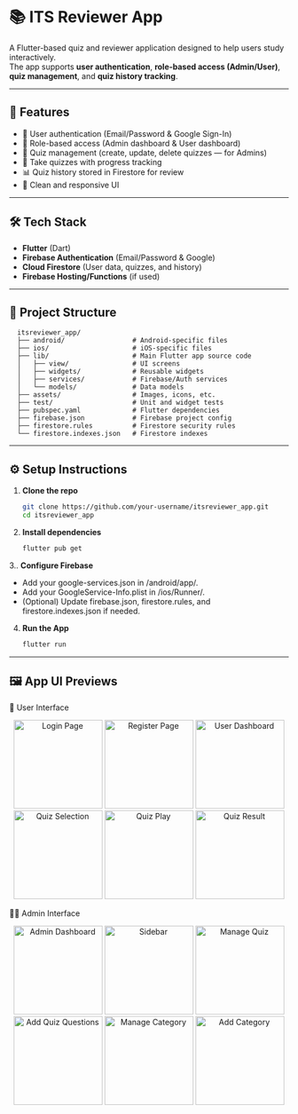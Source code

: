 # 📚 ITS Reviewer App

A Flutter-based quiz and reviewer application designed to help users study interactively.  
The app supports **user authentication**, **role-based access (Admin/User)**, **quiz management**, and **quiz history tracking**.

---

## 🚀 Features
- 🔑 User authentication (Email/Password & Google Sign-In)  
- 👥 Role-based access (Admin dashboard & User dashboard)  
- 📝 Quiz management (create, update, delete quizzes — for Admins)  
- 🎯 Take quizzes with progress tracking  
- 📊 Quiz history stored in Firestore for review  
- 🌙 Clean and responsive UI  

---

## 🛠️ Tech Stack
- **Flutter** (Dart)  
- **Firebase Authentication** (Email/Password & Google)  
- **Cloud Firestore** (User data, quizzes, and history)  
- **Firebase Hosting/Functions** (if used)  

---

## 📂 Project Structure
      itsreviewer_app/
      ├── android/                 # Android-specific files
      ├── ios/                     # iOS-specific files
      ├── lib/                     # Main Flutter app source code
      │   ├── view/                # UI screens
      │   ├── widgets/             # Reusable widgets
      │   ├── services/            # Firebase/Auth services
      │   └── models/              # Data models
      ├── assets/                  # Images, icons, etc.
      ├── test/                    # Unit and widget tests
      ├── pubspec.yaml             # Flutter dependencies
      ├── firebase.json            # Firebase project config
      ├── firestore.rules          # Firestore security rules
      └── firestore.indexes.json   # Firestore indexes


---

## ⚙️ Setup Instructions
1. **Clone the repo**
   ```bash
   git clone https://github.com/your-username/itsreviewer_app.git
   cd itsreviewer_app
2. **Install dependencies**
   ```bash
   flutter pub get
3.. **Configure Firebase**
   - Add your google-services.json in /android/app/.
   - Add your GoogleService-Info.plist in /ios/Runner/.
   - (Optional) Update firebase.json, firestore.rules, and firestore.indexes.json if needed.
4. **Run the App**
   ```bash
   flutter run

---

## 🖼️ App UI Previews
👤 User Interface
<p align="center"> <img src="https://ik.imagekit.io/q22xsdezi5/app%20ui/557755926_1294240341954216_2582961351322791769_n.jpg?updatedAt=1760090936829" width="160" alt="Login Page"/> <img src="https://ik.imagekit.io/q22xsdezi5/app%20ui/553934097_1348019436932911_4046907876408934922_n.jpg?updatedAt=1760090936711" width="160" alt="Register Page"/> <img src="https://ik.imagekit.io/q22xsdezi5/app%20ui/552679723_786262654301547_2988112328059190782_n.jpg?updatedAt=1760090936837" width="160" alt="User Dashboard"/> <img src="https://ik.imagekit.io/q22xsdezi5/app%20ui/552223649_2125675334625318_1538003905889414485_n.jpg?updatedAt=1760090936761" width="160" alt="Quiz Selection"/> <img src="https://ik.imagekit.io/q22xsdezi5/app%20ui/552693568_1489127815744093_6045072750873096989_n.jpg?updatedAt=1760090936733" width="160" alt="Quiz Play"/> <img src="https://ik.imagekit.io/q22xsdezi5/app%20ui/554195450_1551070076311619_2140282409086343922_n.jpg?updatedAt=1760090936703" width="160" alt="Quiz Result"/> </p>
🧑‍💼 Admin Interface
<p align="center"> <img src="https://ik.imagekit.io/q22xsdezi5/app%20ui/557777071_829558586423432_1744642277586282765_n.jpg?updatedAt=1760090936855" width="160" alt="Admin Dashboard"/> <img src="https://ik.imagekit.io/q22xsdezi5/app%20ui/552928315_819142143835999_7965029135459801725_n.jpg?updatedAt=1760090936829" width="160" alt="Sidebar"/> <img src="https://ik.imagekit.io/q22xsdezi5/app%20ui/552693568_1440111567097775_5029514559196089960_n.jpg?updatedAt=1760090936820" width="160" alt="Manage Quiz"/> <img src="https://ik.imagekit.io/q22xsdezi5/app%20ui/554828500_1816812622542858_8722796989700993644_n.jpg?updatedAt=1760090936777" width="160" alt="Add Quiz Questions"/> <img src="https://ik.imagekit.io/q22xsdezi5/app%20ui/553200351_1351606746490377_242663727165332682_n.jpg?updatedAt=1760090936883" width="160" alt="Manage Category"/> <img src="https://ik.imagekit.io/q22xsdezi5/app%20ui/553599669_24732135486449436_5028069426248290060_n.jpg?updatedAt=1760090936756" width="160" alt="Add Category"/> </p>
